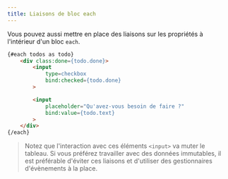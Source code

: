 ```yaml
---
title: Liaisons de bloc each
---
```


Vous pouvez aussi mettre en place des liaisons sur les propriétés à l'intérieur d'un bloc `each`.

```html
{#each todos as todo}
	<div class:done={todo.done}>
		<input
			type=checkbox
			bind:checked={todo.done}
		>

		<input
			placeholder="Qu'avez-vous besoin de faire ?"
			bind:value={todo.text}
		>
	</div>
{/each}
```
> Notez que l'interaction avec ces éléments `<input>` va muter le tableau. Si vous préférez travailler avec des données immutables, il est préférable d'éviter ces liaisons et d'utiliser des gestionnaires d'évènements à la place.
